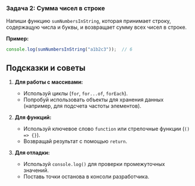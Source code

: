 ### Задача 2: Сумма чисел в строке
Напиши функцию `sumNumbersInString`, которая принимает строку, содержащую числа и буквы, и возвращает сумму всех чисел в строке.

**Пример:**
```javascript
console.log(sumNumbersInString("a1b2c3"));  // 6
```

## Подсказки и советы

1. **Для работы с массивами:**
   - Используй циклы (`for`, `for...of`, `forEach`).
   - Попробуй использовать объекты для хранения данных (например, для подсчета частоты элементов).

2. **Для функций:**
   - Используй ключевое слово `function` или стрелочные функции (`() => {}`).
   - Возвращай результат с помощью `return`.

3. **Для отладки:**
   - Используй `console.log()` для проверки промежуточных значений.
   - Поставь точки останова в консоли разработчика.